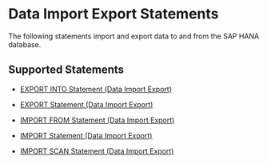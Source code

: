 <!-- loio20a5342e75191014bb95e83cbbe772fa -->

# Data Import Export Statements

The following statements import and export data to and from the SAP HANA database.



## Supported Statements

-   [EXPORT INTO Statement \(Data Import Export\)](export-into-statement-data-import-export-6a6f59b.md)

-   [EXPORT Statement \(Data Import Export\)](export-statement-data-import-export-20da0be.md)

-   [IMPORT FROM Statement \(Data Import Export\)](import-from-statement-data-import-export-20f712e.md)

-   [IMPORT Statement \(Data Import Export\)](import-statement-data-import-export-20f75ad.md)

-   [IMPORT SCAN Statement \(Data Import Export\)](import-scan-statement-data-import-export-20f79b2.md)


